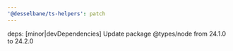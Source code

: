 ```yaml
---
'@desselbane/ts-helpers': patch
---
```


deps: [minor|devDependencies] Update package @types/node from 24.1.0 to 24.2.0
